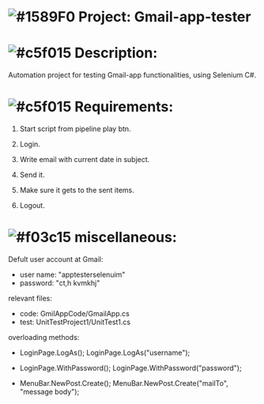 # ![#1589F0](https://placehold.it/15/1589F0/000000?text=+) Project: Gmail-app-tester

# ![#c5f015](https://placehold.it/15/c5f015/000000?text=+) Description:
Automation project for testing Gmail-app functionalities, using Selenium C#.


# ![#c5f015](https://placehold.it/15/c5f015/000000?text=+) Requirements: 
 1. Start script from pipeline play btn.
 
2. Login.
 
3. Write email with current date in subject.
 
4. Send it.
 
5. Make sure it gets to the sent items.

6. Logout.


# ![#f03c15](https://placehold.it/15/f03c15/000000?text=+) miscellaneous:
Defult user account at Gmail:
  - user name: "apptesterselenuim"
  - password:  "ct,h kvmkhj"
  
relevant files:
  - code: GmilAppCode/GmailApp.cs
  - test: UnitTestProject1/UnitTest1.cs
  
overloading methods:
- LoginPage.LogAs();
  LoginPage.LogAs("username");

- LoginPage.WithPassword();
  LoginPage.WithPassword("password");

- MenuBar.NewPost.Create();
  MenuBar.NewPost.Create("mailTo", "message body");

